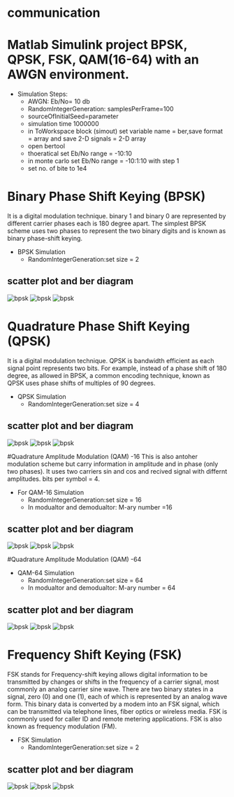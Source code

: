 # communication
# Matlab Simulink project BPSK, QPSK, FSK, QAM(16-64) with an AWGN environment.

- Simulation Steps:
  - AWGN: Eb/No= 10 db 
  - RandomIntegerGeneration: samplesPerFrame=100 
  - sourceOfInitialSeed=parameter
  - simulation time 1000000
  - in ToWorkspace block (simout) set variable name = ber,save format = array and save 2-D signals = 2-D array
  - open bertool
  - thoeratical set Eb/No range = -10:10 
  - in monte carlo set Eb/No range = -10:1:10 with step 1
  - set no. of bite to 1e4 
  
# Binary Phase Shift Keying (BPSK)
It is a digital modulation technique. 
binary 1 and binary 0 are represented by different carrier phases each is 180 degree apart.
The simplest BPSK scheme uses two phases to represent the two binary digits and is known as binary phase-shift keying.

- BPSK Simulation
  - RandomIntegerGeneration:set size = 2
## scatter plot and ber diagram 
![bpsk](https://github.com/mohameDMEDO97/communication/blob/master/bpsk/bbsk%20before%20noise.PNG)
![bpsk](https://github.com/mohameDMEDO97/communication/blob/master/bpsk/bpsk%20after%20noise.PNG)
![bpsk](https://github.com/mohameDMEDO97/communication/blob/master/bpsk/bpsk%20ber.png)
  
  
# Quadrature Phase Shift Keying (QPSK)
It is a digital modulation technique.
QPSK is bandwidth efficient as each signal point represents two bits. 
For example, instead of a phase shift of 180 degree, as allowed in BPSK, 
a common encoding technique, known as QPSK uses phase shifts of multiples of 90 degrees.

- QPSK Simulation
  - RandomIntegerGeneration:set size = 4
## scatter plot and ber diagram 
![bpsk](https://github.com/mohameDMEDO97/communication/blob/master/qpsk/qpsk%20before%20noise.PNG)
![bpsk](https://github.com/mohameDMEDO97/communication/blob/master/qpsk/qpsk%20after%20noise.PNG)
![bpsk](https://github.com/mohameDMEDO97/communication/blob/master/qpsk/qpsk.png)  
  

#Quadrature Amplitude Modulation (QAM) -16
This is also antoher modulation scheme but carry information in amplitude and in phase (only two phases). It uses two carriers sin and cos and recived signal with differnt amplitudes. bits per symbol = 4.

- For QAM-16 Simulation
  - RandomIntegerGeneration:set size = 16
  - In modualtor and demodualtor: M-ary number =16
  
## scatter plot and ber diagram 
![bpsk](https://github.com/mohameDMEDO97/communication/blob/master/qam16/qam%20before.PNG)
![bpsk](https://github.com/mohameDMEDO97/communication/blob/master/qam16/qam%2016%20after.PNG)
![bpsk](https://github.com/mohameDMEDO97/communication/blob/master/qam16/qam.png)  
  
  
#Quadrature Amplitude Modulation (QAM) -64

- QAM-64 Simulation
  - RandomIntegerGeneration:set size = 64
  - In modualtor and demodualtor: M-ary number = 64
  
## scatter plot and ber diagram 
![bpsk](https://github.com/mohameDMEDO97/communication/blob/master/qam64/qam64%20before.PNG)
![bpsk](https://github.com/mohameDMEDO97/communication/blob/master/qam64/qam64%20after%20noise.PNG)
![bpsk](https://github.com/mohameDMEDO97/communication/blob/master/qam64/qam64.png)  

# Frequency Shift Keying (FSK)
FSK stands for Frequency-shift keying
allows digital information to be transmitted by changes or shifts in the frequency of a carrier signal, 
most commonly an analog carrier sine wave. There are two binary states in a signal, zero (0) and one (1), each of which is represented by an analog wave form.
This binary data is converted by a modem into an FSK signal, which can be transmitted via telephone lines, fiber optics or wireless media.
FSK is commonly used for caller ID and remote metering applications.
FSK is also known as frequency modulation (FM).

- FSK Simulation
  - RandomIntegerGeneration:set size = 2
## scatter plot and ber diagram 
![bpsk](https://github.com/mohameDMEDO97/communication/blob/master/fsk/fsk%20before.PNG)
![bpsk](https://github.com/mohameDMEDO97/communication/blob/master/fsk/fsk%20after%20.PNG)
![bpsk](https://github.com/mohameDMEDO97/communication/blob/master/fsk/fsk-d.png)  
  
  

